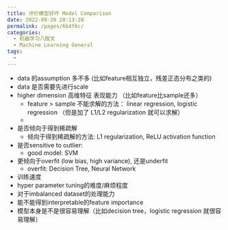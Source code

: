 ```yaml
---
title: 评价模型好坏 Model Comparison 
date: 2022-09-20 20:13:28
permalink: /pages/6b4f6c/
categories:
  - 机器学习八股文
  - Machine Learning General
tags:
  - 
---
```

- data 的assumption 多不多 (比如feature相互独立，残差正态分布之类的)
- data 是否需要先进行scale
- higher dimension 高维特征 表现能力 （比如feature比sample还多）
	- feature > sample 不能求解的方法： linear regression, logistic regression （但是加了 L1/L2 regularization 就可以求解）
	- 
- 是否倾向于得到稀疏解
	- 倾向于得到稀疏解的方法: L1 regularization, ReLU activation function
- 是否sensitive to outlier:
	- good model: SVM
- 更倾向于overfit (low bias, high variance),  还是underfit
	- overfit: Decision Tree, Neural Network
- 训练速度
- hyper parameter tuning的难度/麻烦程度
- 对于imbalanced dataset的处理能力
- 能不能得到interpretable的feature importance
- 模型本身是不是很容易理解（比如decision tree，logistic regression 就很容易理解）

